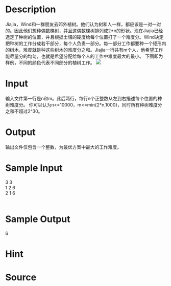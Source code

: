 
# Description

<div class="content">Jiajia，Wind和一群朋友去郊外植树。他们认为树和人一样，都应该是一对一对的。因此他们想种偶数棵树，并且这偶数棵树排列成2*n的形状。现在Jiajia已经选定了种树的位置，并且根据土壤的硬度给每个位置打了一个难度分。Wind决定把种树的工作分成若干部分，每个人负责一部分。每一部分工作都要种一个矩形内的树木，难度就是种这些树木的难度分之和。Jiajia一行共有m个人，他希望工作能尽量分的均匀，也就是希望分配给每个人的工作中难度最大的最小。 
下图即为样例，不同的颜色代表不同部分的植树工作。 
<img border="0" src="/source/bzoj/1851/img/aHR0cHM6Ly9seWRzeS5jb20vSnVkZ2VPbmxpbmUvaW1hZ2VzLzE4NTEuanBn.jpg"/> </div>

# Input

<div class="content">输入文件第一行是n和m。此后两行，每行n个正整数从左到右描述每个位置的种树难度分。 
你可以认为n&lt;=10000，m&lt;=min{2*n,1000}，同时所有种树难度分之和不超过2^30。 



</div>

# Output

<div class="content">输出文件仅包含一个整数，为最优方案中最大的工作难度。 

</div>

# Sample Input

<div class="content"><span class="sampledata">3 3<br/>
1 2 6<br/>
2 1 6<br/>
<br/>
</span></div>

# Sample Output

<div class="content"><span class="sampledata">6<br/>
</span></div>

# Hint

<div class="content"><p></p></div>

# Source

<div class="content"><p><a href="problemset.php?search="></a></p></div>

